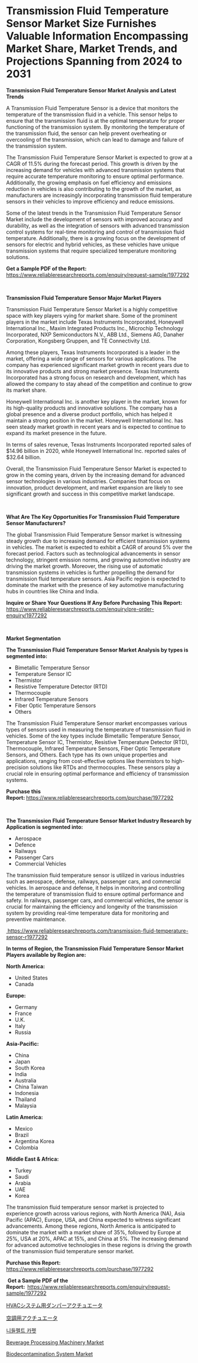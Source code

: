 <p><h1>Transmission Fluid Temperature Sensor Market Size Furnishes Valuable Information Encompassing Market Share, Market Trends, and Projections Spanning from 2024 to 2031</h1></p><p><strong>Transmission Fluid Temperature Sensor Market Analysis and Latest Trends</strong></p>
<p><p>A Transmission Fluid Temperature Sensor is a device that monitors the temperature of the transmission fluid in a vehicle. This sensor helps to ensure that the transmission fluid is at the optimal temperature for proper functioning of the transmission system. By monitoring the temperature of the transmission fluid, the sensor can help prevent overheating or overcooling of the transmission, which can lead to damage and failure of the transmission system.</p><p>The Transmission Fluid Temperature Sensor Market is expected to grow at a CAGR of 11.5% during the forecast period. This growth is driven by the increasing demand for vehicles with advanced transmission systems that require accurate temperature monitoring to ensure optimal performance. Additionally, the growing emphasis on fuel efficiency and emissions reduction in vehicles is also contributing to the growth of the market, as manufacturers are increasingly incorporating transmission fluid temperature sensors in their vehicles to improve efficiency and reduce emissions.</p><p>Some of the latest trends in the Transmission Fluid Temperature Sensor Market include the development of sensors with improved accuracy and durability, as well as the integration of sensors with advanced transmission control systems for real-time monitoring and control of transmission fluid temperature. Additionally, there is a growing focus on the development of sensors for electric and hybrid vehicles, as these vehicles have unique transmission systems that require specialized temperature monitoring solutions.</p></p>
<p><strong>Get a Sample PDF of the Report:&nbsp;</strong> <a href="https://www.reliableresearchreports.com/enquiry/request-sample/1977292">https://www.reliableresearchreports.com/enquiry/request-sample/1977292</a></p>
<p>&nbsp;</p>
<p><strong>Transmission Fluid Temperature Sensor Major Market Players</strong></p>
<p><p>Transmission Fluid Temperature Sensor Market is a highly competitive space with key players vying for market share. Some of the prominent players in the market include Texas Instruments Incorporated, Honeywell International Inc., Maxim Integrated Products Inc., Microchip Technology Incorporated, NXP Semiconductors N.V., ABB Ltd., Siemens AG, Danaher Corporation, Kongsberg Gruppen, and TE Connectivity Ltd.</p><p>Among these players, Texas Instruments Incorporated is a leader in the market, offering a wide range of sensors for various applications. The company has experienced significant market growth in recent years due to its innovative products and strong market presence. Texas Instruments Incorporated has a strong focus on research and development, which has allowed the company to stay ahead of the competition and continue to grow its market share.</p><p>Honeywell International Inc. is another key player in the market, known for its high-quality products and innovative solutions. The company has a global presence and a diverse product portfolio, which has helped it maintain a strong position in the market. Honeywell International Inc. has seen steady market growth in recent years and is expected to continue to expand its market presence in the future.</p><p>In terms of sales revenue, Texas Instruments Incorporated reported sales of $14.96 billion in 2020, while Honeywell International Inc. reported sales of $32.64 billion.</p><p>Overall, the Transmission Fluid Temperature Sensor Market is expected to grow in the coming years, driven by the increasing demand for advanced sensor technologies in various industries. Companies that focus on innovation, product development, and market expansion are likely to see significant growth and success in this competitive market landscape.</p></p>
<p>&nbsp;</p>
<p><strong>What Are The Key Opportunities For Transmission Fluid Temperature Sensor Manufacturers?</strong></p>
<p><p>The global Transmission Fluid Temperature Sensor market is witnessing steady growth due to increasing demand for efficient transmission systems in vehicles. The market is expected to exhibit a CAGR of around 5% over the forecast period. Factors such as technological advancements in sensor technology, stringent emission norms, and growing automotive industry are driving the market growth. Moreover, the rising use of automatic transmission systems in vehicles is further propelling the demand for transmission fluid temperature sensors. Asia Pacific region is expected to dominate the market with the presence of key automotive manufacturing hubs in countries like China and India.</p></p>
<p><strong>Inquire or Share Your Questions If Any Before Purchasing This Report:</strong> <a href="https://www.reliableresearchreports.com/enquiry/pre-order-enquiry/1977292">https://www.reliableresearchreports.com/enquiry/pre-order-enquiry/1977292</a></p>
<p>&nbsp;</p>
<p><strong>Market Segmentation</strong></p>
<p><strong>The Transmission Fluid Temperature Sensor Market Analysis by types is segmented into:</strong></p>
<p><ul><li>Bimetallic Temperature Sensor</li><li>Temperature Sensor IC</li><li>Thermistor</li><li>Resistive Temperature Detector (RTD)</li><li>Thermocouple</li><li>Infrared Temperature Sensors</li><li>Fiber Optic Temperature Sensors</li><li>Others</li></ul></p>
<p><p>The Transmission Fluid Temperature Sensor market encompasses various types of sensors used in measuring the temperature of transmission fluid in vehicles. Some of the key types include Bimetallic Temperature Sensor, Temperature Sensor IC, Thermistor, Resistive Temperature Detector (RTD), Thermocouple, Infrared Temperature Sensors, Fiber Optic Temperature Sensors, and Others. Each type has its own unique properties and applications, ranging from cost-effective options like thermistors to high-precision solutions like RTDs and thermocouples. These sensors play a crucial role in ensuring optimal performance and efficiency of transmission systems.</p></p>
<p><strong>Purchase this Report:&nbsp;</strong><a href="https://www.reliableresearchreports.com/purchase/1977292">https://www.reliableresearchreports.com/purchase/1977292</a></p>
<p>&nbsp;</p>
<p><strong>The Transmission Fluid Temperature Sensor Market Industry Research by Application is segmented into:</strong></p>
<p><ul><li>Aerospace</li><li>Defence</li><li>Railways</li><li>Passenger Cars</li><li>Commercial Vehicles</li></ul></p>
<p><p>The transmission fluid temperature sensor is utilized in various industries such as aerospace, defense, railways, passenger cars, and commercial vehicles. In aerospace and defense, it helps in monitoring and controlling the temperature of transmission fluid to ensure optimal performance and safety. In railways, passenger cars, and commercial vehicles, the sensor is crucial for maintaining the efficiency and longevity of the transmission system by providing real-time temperature data for monitoring and preventive maintenance.</p></p>
<p><a href="https://www.reliableresearchreports.com/transmission-fluid-temperature-sensor-r1977292">&nbsp;https://www.reliableresearchreports.com/transmission-fluid-temperature-sensor-r1977292</a></p>
<p><strong>In terms of Region, the Transmission Fluid Temperature Sensor Market Players available by Region are:</strong></p>
<p>
    <p> <strong> North America: </strong>
        <ul>
            <li>United States</li>
            <li>Canada</li>
        </ul>
        </p> 
    <p> <strong> Europe: </strong>
        <ul>
            <li>Germany</li>
            <li>France</li>
            <li>U.K.</li>
            <li>Italy</li>
            <li>Russia</li>
        </ul>
        </p> 
    <p> <strong> Asia-Pacific: </strong>
        <ul>
            <li>China</li>
            <li>Japan</li>
            <li>South Korea</li>
            <li>India</li>
            <li>Australia</li>
            <li>China Taiwan</li>
            <li>Indonesia</li>
            <li>Thailand</li>
            <li>Malaysia</li>
        </ul>
        </p> 
    <p> <strong> Latin America: </strong>
        <ul>
            <li>Mexico</li>
            <li>Brazil</li>
            <li>Argentina Korea</li>
            <li>Colombia</li>
        </ul>
        </p> 
    <p> <strong> Middle East & Africa: </strong>
        <ul>
            <li>Turkey</li>
            <li>Saudi</li>
            <li>Arabia</li>
            <li>UAE</li>
            <li>Korea</li>
        </ul>
    </p>
    </p>
<p><p>The transmission fluid temperature sensor market is projected to experience growth across various regions, with North America (NA), Asia Pacific (APAC), Europe, USA, and China expected to witness significant advancements. Among these regions, North America is anticipated to dominate the market with a market share of 35%, followed by Europe at 25%, USA at 20%, APAC at 15%, and China at 5%. The increasing demand for advanced automotive technologies in these regions is driving the growth of the transmission fluid temperature sensor market.</p></p>
<p><strong>Purchase this Report: </strong><a href="https://www.reliableresearchreports.com/purchase/1977292">https://www.reliableresearchreports.com/purchase/1977292</a></p>
<p>&nbsp;<strong>Get a Sample PDF of the Report:&nbsp;&nbsp;</strong><a href="https://www.reliableresearchreports.com/enquiry/request-sample/1977292">https://www.reliableresearchreports.com/enquiry/request-sample/1977292</a></p>
<p><strong></strong></p>
<p><p><a href="https://github.com/kegley4963/Market-Research-Report-List-2/blob/main/1878105158013.md">HVACシステム用ダンパーアクチュエータ</a></p><p><a href="https://github.com/LuzHills1972/Market-Research-Report-List-1/blob/main/9055576158014.md">空調用アクチュエータ</a></p><p><a href="https://github.com/RonSpencer61/Market-Research-Report-List-1/blob/main/5055568169506.md">니들펠트 카펫</a></p><p><a href="https://github.com/RyleeBauch2023/Market-Research-Report-List-1/blob/main/beverage-processing-machinery-market.md">Beverage Processing Machinery Market</a></p><p><a href="https://github.com/AndreanneHane2023/Market-Research-Report-List-1/blob/main/biodecontamination-system-market.md">Biodecontamination System Market</a></p></p>